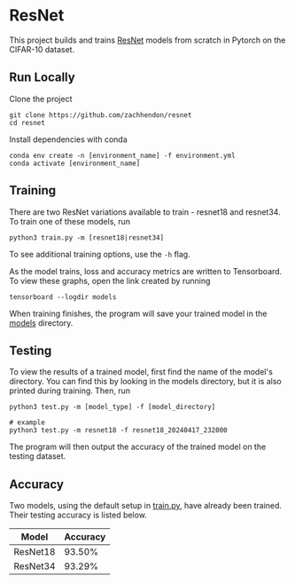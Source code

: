 # ResNet

This project builds and trains [ResNet](https://arxiv.org/abs/1512.03385) models from scratch in Pytorch on the CIFAR-10 dataset.


## Run Locally

Clone the project


```
git clone https://github.com/zachhendon/resnet
cd resnet
```

Install dependencies with conda

```
conda env create -n [environment_name] -f environment.yml
conda activate [environment_name]
```


## Training

There are two ResNet variations available to train - resnet18 and resnet34. To train one of these models, run 
```
python3 train.py -m [resnet18|resnet34]
```
To see additional training options, use the `-h` flag.

As the model trains, loss and accuracy metrics are written to Tensorboard. To view these graphs, open the link created by running
```
tensorboard --logdir models
```


When training finishes, the program will save your trained model in the [models](https://github.com/zachhendon/resnet/tree/main/models) directory. 
## Testing

To view the results of a trained model, first find the name of the model's directory. You can find this by looking in the models directory, but it is also printed during training. Then, run
```
python3 test.py -m [model_type] -f [model_directory]

# example
python3 test.py -m resnet18 -f resnet18_20240417_232000
```


The program will then output the accuracy of the trained model on the testing dataset.
## Accuracy

Two models, using the default setup in [train.py](https://github.com/zachhendon/resnet/blob/main/train.py), have already been trained. Their testing accuracy is listed below.

| Model    | Accuracy |
|----------|----------|
| ResNet18 | 93.50%   |
| ResNet34 | 93.29%   |
